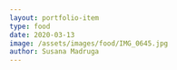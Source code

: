 ```yaml
---
layout: portfolio-item
type: food
date: 2020-03-13
image: /assets/images/food/IMG_0645.jpg
author: Susana Madruga
---
```


